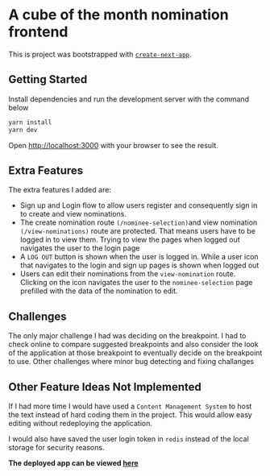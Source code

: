 # A cube of the month nomination frontend

This is project was bootstrapped with [`create-next-app`](https://github.com/vercel/next.js/tree/canary/packages/create-next-app).

## Getting Started

Install dependencies and run the development server with the command below

```bash
yarn install
yarn dev
```

Open [http://localhost:3000](http://localhost:3000) with your browser to see the result.

## Extra Features

The extra features I added are:

-   Sign up and Login flow to allow users register and consequently sign in to create and view nominations.
-   The create nomination route `(/nominee-selection)`and view nomination `(/view-nominations)` route are protected. That means users have to be logged in to view them. Trying to view the pages when logged out navigates the user to the login page
-   A `LOG OUT` button is shown when the user is logged in. While a user icon that navigates to the login and sign up pages is shown when logged out
-   Users can edit their nominations from the `view-nomination` route. Clicking on the icon navigates the user to the `nominee-selection` page prefilled with the data of the nomination to edit.

## Challenges

The only major challenge I had was deciding on the breakpoint. I had to check online to compare suggested breakpoints and also consider the look of the application at those breakpoint to eventually decide on the breakpoint to use. Other challenges where minor bug detecting and fixing challanges

## Other Feature Ideas Not Implemented

If I had more time I would have used a `Content Management System` to host the text instead of hard coding them in the project. This would allow easy editing without redeploying the application.

I would also have saved the user login token in `redis` instead of the local storage for security reasons.

**The deployed app can be viewed [here](https://cube-nomination-q7pxklfpx-gchidex.vercel.app/)**

